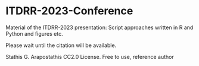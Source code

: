 # ITDRR-2023-Conference
Material of the ITDRR-2023 presentation: Script approaches written in R and Python and figures etc.

Please wait until the citation will be available.


Stathis G. Arapostathis
CC2.0 License. Free to use, reference author
